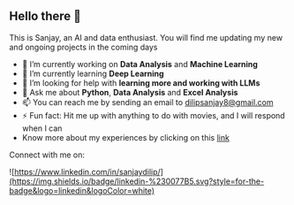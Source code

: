 ## Hello there 👋

This is Sanjay, an AI and data enthusiast. You will find me updating my new and ongoing projects in the coming days

- 🔭 I’m currently working on **Data Analysis** and **Machine Learning**
- 🌱 I’m currently learning **Deep Learning**
- 🤔 I’m looking for help with **learning more and working with LLMs**
- 💬 Ask me about **Python**, **Data Analysis** and **Excel Analysis**
- 📫 You can reach me by sending an email to <dilipsanjay8@gmail.com>
- ⚡ Fun fact: Hit me up with anything to do with movies, and I will respond when I can
- Know more about my experiences by clicking on this <a href="https://drive.google.com/file/d/1C9RrGq9Uix_fPXdNVqz5W6CsNaJvPDI5/view?usp=drive_link">link</a>

Connect with me on:

![https://www.linkedin.com/in/sanjaydilip/](https://img.shields.io/badge/linkedin-%230077B5.svg?style=for-the-badge&logo=linkedin&logoColor=white)
